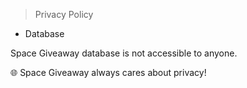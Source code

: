 > Privacy Policy
- Database 

Space Giveaway database is not accessible to anyone. 

🌐 Space Giveaway always cares about privacy! 
